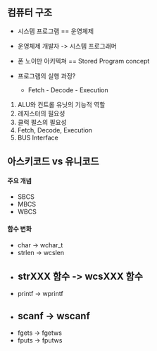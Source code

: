 ## 컴퓨터 구조

- 시스템 프로그램 == 운영체제
- 운영체제 개발자 -> 시스템 프로그래머

- 폰 노이만 아키텍쳐 == Stored Program concept

- 프로그램의 실행 과정?
	- Fetch - Decode - Execution

1. ALU와 컨트롤 유닛의 기능적 역할
2. 레지스터의 필요성
3. 클럭 펄스의 필요성
4. Fetch, Decode, Execution
5. BUS Interface

## 아스키코드 vs 유니코드 
#### 주요 개념
- SBCS
- MBCS
- WBCS
 #### 함수 변화
- char -> wchar_t
- strlen -> wcslen
- strXXX 함수 -> wcsXXX 함수
    --     
- printf -> wprintf
- scanf -> wscanf
    --
- fgets -> fgetws
- fputs -> fputws
